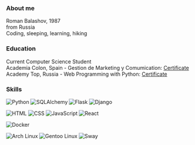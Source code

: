 ### About me  
Roman Balashov, 1987  
from Russia  
Coding, sleeping, learning, hiking

### Education  
Current Computer Science Student  
Academia Colon, Spain - Gestion de Marketing y Comumication: [Certificate](https://ibb.co/hJXcN8dP)    
Academy Top, Russia - Web Programming with Python: [Certificate](https://ibb.co/tMWqhFgb)  

### Skills
![Python](https://img.shields.io/badge/-Python-3776AB?logo=python&logoColor=white&style=for-the-badge)
![SQLAlchemy](https://img.shields.io/badge/-SQLAlchemy-D71F00?logo=sqlalchemy&logoColor=white&style=for-the-badge)
![Flask](https://img.shields.io/badge/Flask-000000?style=for-the-badge&logo=Flask&logoColor=white)
![Django](https://img.shields.io/badge/Django-092E20?style=for-the-badge&logo=django&logoColor=green)

![HTML](https://img.shields.io/badge/-HTML-E34F26?logo=html5&logoColor=white&style=for-the-badge)
![CSS](https://img.shields.io/badge/-CSS-663399?logo=CSS&logoColor=white&style=for-the-badge)
![JavaScript](https://img.shields.io/badge/-JavaScript-F7DF1E?logo=JavaScript&logoColor=black&style=for-the-badge)
![React](https://img.shields.io/badge/-ReactJs-61DAFB?logo=react&logoColor=white&style=for-the-badge)

![Docker](https://img.shields.io/badge/docker-257bd6?style=for-the-badge&logo=docker&logoColor=white)

![Arch Linux](https://img.shields.io/badge/-Arch_Linux-1793D1?logo=archlinux&logoColor=white&style=for-the-badge)
![Gentoo Linux](https://img.shields.io/badge/-Gentoo_linux-54487A?logo=gentoo&logoColor=white&style=for-the-badge)
![Sway](https://img.shields.io/badge/-Sway-3B7A99?logo=sway&logoColor=white&style=for-the-badge)

